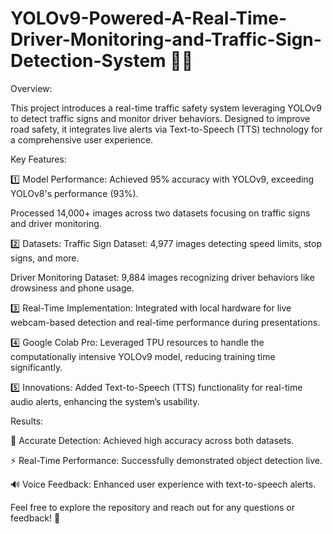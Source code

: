 # YOLOv9-Powered-A-Real-Time-Driver-Monitoring-and-Traffic-Sign-Detection-System 🚦🚗

Overview:

This project introduces a real-time traffic safety system leveraging YOLOv9 to detect traffic signs and monitor driver behaviors. Designed to improve road safety, it integrates live alerts via Text-to-Speech (TTS) technology for a comprehensive user experience.

Key Features:

1️⃣ Model Performance:
Achieved 95% accuracy with YOLOv9, exceeding YOLOv8's performance (93%).

Processed 14,000+ images across two datasets focusing on traffic signs and driver monitoring.


2️⃣ Datasets:
Traffic Sign Dataset: 4,977 images detecting speed limits, stop signs, and more.

Driver Monitoring Dataset: 9,884 images recognizing driver behaviors like drowsiness and phone usage.


3️⃣ Real-Time Implementation:
Integrated with local hardware for live webcam-based detection and real-time performance during presentations.


4️⃣ Google Colab Pro:
Leveraged TPU resources to handle the computationally intensive YOLOv9 model, reducing training time significantly.


5️⃣ Innovations:
Added Text-to-Speech (TTS) functionality for real-time audio alerts, enhancing the system’s usability.

Results:

🎯 Accurate Detection: Achieved high accuracy across both datasets.

⚡ Real-Time Performance: Successfully demonstrated object detection live.

🔊 Voice Feedback: Enhanced user experience with text-to-speech alerts.


Feel free to explore the repository and reach out for any questions or feedback! 🚀
